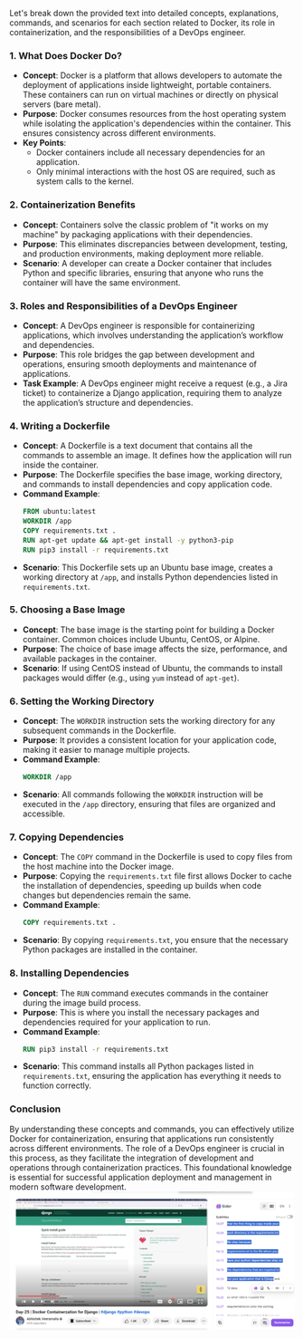 Let's break down the provided text into detailed concepts, explanations, commands, and scenarios for each section related to Docker, its role in containerization, and the responsibilities of a DevOps engineer.

### 1. **What Does Docker Do?**
   - **Concept**: Docker is a platform that allows developers to automate the deployment of applications inside lightweight, portable containers. These containers can run on virtual machines or directly on physical servers (bare metal).
   - **Purpose**: Docker consumes resources from the host operating system while isolating the application's dependencies within the container. This ensures consistency across different environments.
   - **Key Points**:
     - Docker containers include all necessary dependencies for an application.
     - Only minimal interactions with the host OS are required, such as system calls to the kernel.

### 2. **Containerization Benefits**
   - **Concept**: Containers solve the classic problem of "it works on my machine" by packaging applications with their dependencies.
   - **Purpose**: This eliminates discrepancies between development, testing, and production environments, making deployment more reliable.
   - **Scenario**: A developer can create a Docker container that includes Python and specific libraries, ensuring that anyone who runs the container will have the same environment.

### 3. **Roles and Responsibilities of a DevOps Engineer**
   - **Concept**: A DevOps engineer is responsible for containerizing applications, which involves understanding the application’s workflow and dependencies.
   - **Purpose**: This role bridges the gap between development and operations, ensuring smooth deployments and maintenance of applications.
   - **Task Example**: A DevOps engineer might receive a request (e.g., a Jira ticket) to containerize a Django application, requiring them to analyze the application’s structure and dependencies.

### 4. **Writing a Dockerfile**
   - **Concept**: A Dockerfile is a text document that contains all the commands to assemble an image. It defines how the application will run inside the container.
   - **Purpose**: The Dockerfile specifies the base image, working directory, and commands to install dependencies and copy application code.
   - **Command Example**:
     ```dockerfile
     FROM ubuntu:latest
     WORKDIR /app
     COPY requirements.txt .
     RUN apt-get update && apt-get install -y python3-pip
     RUN pip3 install -r requirements.txt
     ```
   - **Scenario**: This Dockerfile sets up an Ubuntu base image, creates a working directory at `/app`, and installs Python dependencies listed in `requirements.txt`.

### 5. **Choosing a Base Image**
   - **Concept**: The base image is the starting point for building a Docker container. Common choices include Ubuntu, CentOS, or Alpine.
   - **Purpose**: The choice of base image affects the size, performance, and available packages in the container.
   - **Scenario**: If using CentOS instead of Ubuntu, the commands to install packages would differ (e.g., using `yum` instead of `apt-get`).

### 6. **Setting the Working Directory**
   - **Concept**: The `WORKDIR` instruction sets the working directory for any subsequent commands in the Dockerfile.
   - **Purpose**: It provides a consistent location for your application code, making it easier to manage multiple projects.
   - **Command Example**:
     ```dockerfile
     WORKDIR /app
     ```
   - **Scenario**: All commands following the `WORKDIR` instruction will be executed in the `/app` directory, ensuring that files are organized and accessible.

### 7. **Copying Dependencies**
   - **Concept**: The `COPY` command in the Dockerfile is used to copy files from the host machine into the Docker image.
   - **Purpose**: Copying the `requirements.txt` file first allows Docker to cache the installation of dependencies, speeding up builds when code changes but dependencies remain the same.
   - **Command Example**:
     ```dockerfile
     COPY requirements.txt .
     ```
   - **Scenario**: By copying `requirements.txt`, you ensure that the necessary Python packages are installed in the container.

### 8. **Installing Dependencies**
   - **Concept**: The `RUN` command executes commands in the container during the image build process.
   - **Purpose**: This is where you install the necessary packages and dependencies required for your application to run.
   - **Command Example**:
     ```dockerfile
     RUN pip3 install -r requirements.txt
     ```
   - **Scenario**: This command installs all Python packages listed in `requirements.txt`, ensuring the application has everything it needs to function correctly.

### Conclusion
By understanding these concepts and commands, you can effectively utilize Docker for containerization, ensuring that applications run consistently across different environments. The role of a DevOps engineer is crucial in this process, as they facilitate the integration of development and operations through containerization practices. This foundational knowledge is essential for successful application deployment and management in modern software development.
![alt text](image.png)